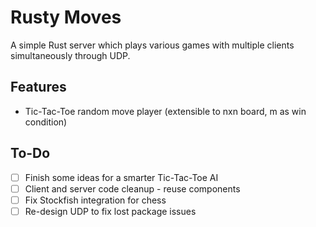 # Rusty Moves

A simple Rust server which plays various games with multiple clients simultaneously through UDP.

## Features

- Tic-Tac-Toe random move player (extensible to nxn board, m as win condition)

## To-Do

- [ ] Finish some ideas for a smarter Tic-Tac-Toe AI
- [ ] Client and server code cleanup - reuse components
- [ ] Fix Stockfish integration for chess
- [ ] Re-design UDP to fix lost package issues
